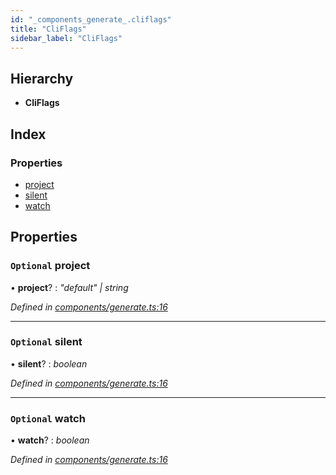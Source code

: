 ```yaml
---
id: "_components_generate_.cliflags"
title: "CliFlags"
sidebar_label: "CliFlags"
---
```


## Hierarchy

* **CliFlags**

## Index

### Properties

* [project](_components_generate_.cliflags.md#optional-project)
* [silent](_components_generate_.cliflags.md#optional-silent)
* [watch](_components_generate_.cliflags.md#optional-watch)

## Properties

### `Optional` project

• **project**? : *"default" | string*

*Defined in [components/generate.ts:16](https://github.com/aerogear/graphback/blob/b39280e7/packages/graphback-cli/src/components/generate.ts#L16)*

___

### `Optional` silent

• **silent**? : *boolean*

*Defined in [components/generate.ts:16](https://github.com/aerogear/graphback/blob/b39280e7/packages/graphback-cli/src/components/generate.ts#L16)*

___

### `Optional` watch

• **watch**? : *boolean*

*Defined in [components/generate.ts:16](https://github.com/aerogear/graphback/blob/b39280e7/packages/graphback-cli/src/components/generate.ts#L16)*
